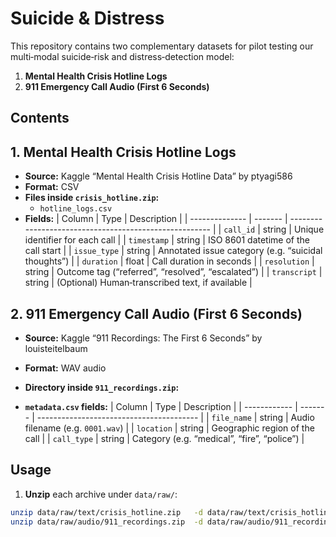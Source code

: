 # Suicide & Distress

This repository contains two complementary datasets for pilot testing our multi‐modal suicide‐risk and distress‐detection model:

1. **Mental Health Crisis Hotline Logs**  
2. **911 Emergency Call Audio (First 6 Seconds)**

## Contents
## 1. Mental Health Crisis Hotline Logs

- **Source:** Kaggle “Mental Health Crisis Hotline Data” by ptyagi586  
- **Format:** CSV  
- **Files inside `crisis_hotline.zip`:**
  - `hotline_logs.csv`  
- **Fields:**
  | Column         | Type    | Description                                            |
  | -------------- | ------- | ------------------------------------------------------ |
  | `call_id`      | string  | Unique identifier for each call                        |
  | `timestamp`    | string  | ISO 8601 datetime of the call start                    |
  | `issue_type`   | string  | Annotated issue category (e.g. “suicidal thoughts”)     |
  | `duration`     | float   | Call duration in seconds                               |
  | `resolution`   | string  | Outcome tag (“referred”, “resolved”, “escalated”)      |
  | `transcript`   | string  | (Optional) Human‐transcribed text, if available        |

## 2. 911 Emergency Call Audio (First 6 Seconds)

- **Source:** Kaggle “911 Recordings: The First 6 Seconds” by louisteitelbaum  
- **Format:** WAV audio  
- **Directory inside `911_recordings.zip`:**

- **`metadata.csv` fields:**
| Column       | Type    | Description                              |
| ------------ | ------- | ---------------------------------------- |
| `file_name`  | string  | Audio filename (e.g. `0001.wav`)         |
| `location`   | string  | Geographic region of the call            |
| `call_type`  | string  | Category (e.g. “medical”, “fire”, “police”) |

## Usage

1. **Unzip** each archive under `data/raw/`:
 ```bash
 unzip data/raw/text/crisis_hotline.zip   -d data/raw/text/crisis_hotline/
 unzip data/raw/audio/911_recordings.zip  -d data/raw/audio/911_recordings/
